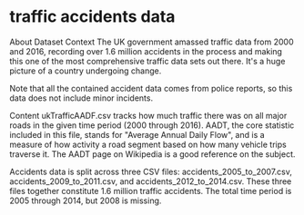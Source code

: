 # traffic accidents data
About Dataset
Context
The UK government amassed traffic data from 2000 and 2016, recording over 1.6 million accidents in the process and making this one of the most comprehensive traffic data sets out there. It's a huge picture of a country undergoing change.

Note that all the contained accident data comes from police reports, so this data does not include minor incidents.

Content
ukTrafficAADF.csv tracks how much traffic there was on all major roads in the given time period (2000 through 2016). AADT, the core statistic included in this file, stands for "Average Annual Daily Flow", and is a measure of how activity a road segment based on how many vehicle trips traverse it. The AADT page on Wikipedia is a good reference on the subject.

Accidents data is split across three CSV files: accidents_2005_to_2007.csv, accidents_2009_to_2011.csv, and accidents_2012_to_2014.csv. These three files together constitute 1.6 million traffic accidents. The total time period is 2005 through 2014, but 2008 is missing.
